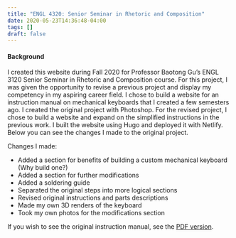 ```yaml
---
title: "ENGL 4320: Senior Seminar in Rhetoric and Composition"
date: 2020-05-23T14:36:48-04:00
tags: []
draft: false
---
```

#### Background 

I created this website during Fall 2020 for Professor Baotong Gu’s ENGL 3120 Senior Seminar in Rhetoric and Composition course. For this project, I was given the opportunity to revise a previous project and display my competency in my aspiring career field. I chose to build a website for an instruction manual on mechanical keyboards that I created a few semesters ago. I created the original project with Photoshop. For the revised project, I chose to build a website and expand on the simplified instructions in the previous work. I built the website using Hugo and deployed it with Netlify. Below you can see the changes I made to the original project.

Changes I made:
- Added a section for benefits of building a custom mechanical keyboard (Why build one?)
- Added a section for further modifications 
- Added a soldering guide
- Separated the original steps into more logical sections 
- Revised original instructions and parts descriptions
- Made my own 3D renders of the keyboard
- Took my own photos for the modifications section

If you wish to see the original instruction manual, see the [PDF version](https://drive.google.com/file/d/1qokYrIaeFH8jrCoPEyAPNZhJ0jxr_HSH/view).


